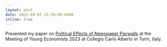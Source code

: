 ```yaml
---
layout: post
date: 2023-09-07 15:59:00-0400
inline: true
---
```

Presented my paper on <a target="_blank" href="/research/">Political Effects of Newspaper Paywalls</a> at the Meeting of Young Economists 2023 at Collegio Carlo Alberto in Turin, Italy. 

